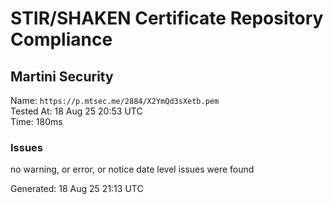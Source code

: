 # STIR/SHAKEN Certificate Repository Compliance

## Martini Security

Name: `https://p.mtsec.me/2884/X2YmQd3sXetb.pem`\
Tested At: 18 Aug 25 20:53 UTC\
Time: 180ms

### Issues

no warning, or error, or notice date level issues were found

Generated: 18 Aug 25 21:13 UTC